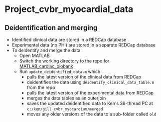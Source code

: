 # Project_cvbr_myocardial_data

## Deidentification and merging

+ Identified clinical data are stored in a REDCap database
+ Experimental data (no PHI) are stored in a separate REDCap database
+ To deidentify and merge the data:
  + Open MATLAB
  + Switch the working directory to the repo for [MATLAB_cardiac_biobank](https://github.com/kenatcampbellmusclelab/MATLAB_cardiac_biobank)
  + Run `update_deidentified_data.m` which
    + pulls the latest version of the clinical data from REDCap
    + deidentifies the data using `deidentify_clinical_data_table.m` from the repo
    + pulls the latest version of the experimental data from REDCap
    + merges the data tables as an outerjoin
    + saves the updated deidentified data to Ken's 36-thread PC at `c:/ken/gill_cvbr_myocardium/merged`
    + moves any older versions of the data to a sub-folder called `old`